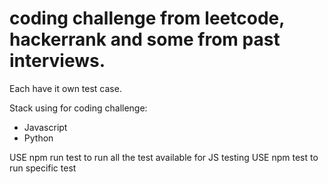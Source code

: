 # coding challenge from leetcode, hackerrank and some from past interviews.

Each have it own test case.

Stack using for coding challenge: 
- Javascript 
- Python

USE npm run test to run all the test available for JS testing
USE npm test <name-of-challenge> to run specific test